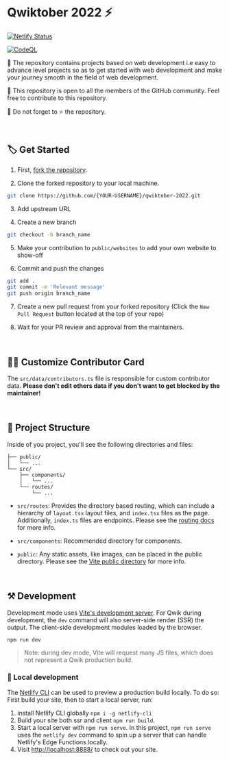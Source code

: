 # Qwiktober 2022 ⚡️

[![Netlify Status](https://api.netlify.com/api/v1/badges/76ac0dc0-23c6-46b1-9374-edf61d6a4648/deploy-status)](https://app.netlify.com/sites/qwiktober2022/deploys)

[![CodeQL](https://github.com/ImBIOS/qwiktober-2022/actions/workflows/codeql.yml/badge.svg)](https://github.com/ImBIOS/qwiktober-2022/actions/workflows/codeql.yml)

🎯 The repository contains projects based on web development i.e easy to advance level projects so as to get started with web development and make your journey smooth in the field of web development.

🎯 This repository is open to all the members of the GitHub community. Feel free to contribute to this repository.

🎯 Do not forget to ⭐ the repository.

<br />

## 🏷️ Get Started

1. First, [fork the repository](https://github.com/ImBIOS/qwiktober-2022/fork).

2. Clone the forked repository to your local machine.

```bash
git clone https://github.com/{YOUR-USERNAME}/qwiktober-2022.git
```

3. Add upstream URL

4. Create a new branch

```bash
git checkout -b branch_name
```

5. Make your contribution to `public/websites` to add your own website to show-off

6. Commit and push the changes

```bash
git add .
git commit -m 'Relevant message'
git push origin branch_name
```

7. Create a new pull request from your forked repository (Click the `New Pull Request` button located at the top of your repo)

8. Wait for your PR review and approval from the maintainers.

   <br />

## 🧑‍💻 Customize Contributor Card

The `src/data/contributors.ts` file is responsible for custom contributor data. **Please don't edit others data if you don't want to get blocked by the maintainer!**

   <br />

## 🫗 Project Structure

Inside of you project, you'll see the following directories and files:

```
├── public/
│   └── ...
└── src/
    ├── components/
    │   └── ...
    └── routes/
        └── ...
```

- `src/routes`: Provides the directory based routing, which can include a hierarchy of `layout.tsx` layout files, and `index.tsx` files as the page. Additionally, `index.ts` files are endpoints. Please see the [routing docs](https://qwik.builder.io/qwikcity/routing/overview/) for more info.

- `src/components`: Recommended directory for components.

- `public`: Any static assets, like images, can be placed in the public directory. Please see the [Vite public directory](https://vitejs.dev/guide/assets.html#the-public-directory) for more info.

<br />

## ⚒️ Development

Development mode uses [Vite's development server](https://vitejs.dev/). For Qwik during development, the `dev` command will also server-side render (SSR) the output. The client-side development modules loaded by the browser.

```
npm run dev
```

> Note: during dev mode, Vite will request many JS files, which does not represent a Qwik production build.

### 🔨 Local development

The [Netlify CLI](https://docs.netlify.com/cli/get-started/) can be used to preview a production build locally. To do so: First build your site, then to start a local server, run:

1. install Netlify CLI globally `npm i -g netlify-cli`
2. Build your site both ssr and client `npm run build`.
3. Start a local server with `npm run serve`.
   In this project, `npm run serve` uses the `netlify dev` command to spin up a server that can handle Netlify's Edge Functions locally.
4. Visit [http://localhost:8888/](http://localhost:8888/) to check out your site.
